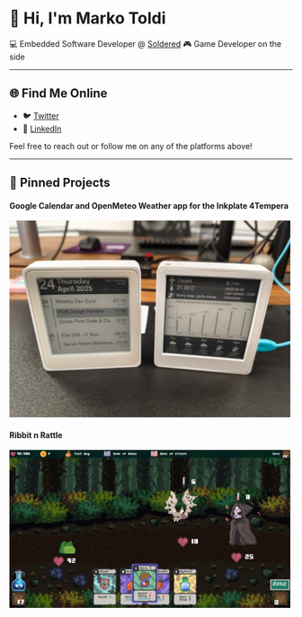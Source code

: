 # 👋 Hi, I'm Marko Toldi

💻 Embedded Software Developer @ [Soldered](https://soldered.com)
🎮 Game Developer on the side  

---

## 🌐 Find Me Online

- 🐦 [Twitter](https://x.com/MarkoToldi_)  
- 💼 [LinkedIn](https://www.linkedin.com/in/marko-toldi-780604264/)  

Feel free to reach out or follow me on any of the platforms above!

---

## 📌 Pinned Projects

#### Google Calendar and OpenMeteo Weather app for the Inkplate 4Tempera

<img src="assets/inkplates.png" alt="project" width="500"/>

#### Ribbit n Rattle

<img src="assets/rnr.png" alt="project2" width="500"/>


